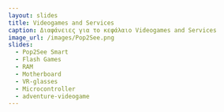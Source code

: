 ```yaml
---
layout: slides
title: Videogames and Services 
caption: Διαφάνειες για το κεφάλαιο Videogames and Services
image_url: /images/Pop2See.png
slides:
  - Pop2See Smart
  - Flash Games
  - RAM
  - Motherboard
  - VR-glasses
  - Microcontroller
  - adventure-videogame
---
```

